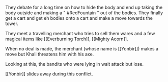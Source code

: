 They debate for a long time on how to hide the body and end up taking the body outside and making a " #RedFountain " out of the bodies. 
They finally get a cart and get eh bodies onto a cart and make a move towards the tower.

They meet a travelling merchant who tries to sell them wares and a few magical items like [[Everburning Torch]], [[Mighty Acorn]].

When no deal is made, the merchant (whose name is [[Yonbir]]) makes a move but Khali threatens him with his axe.

Looking at this, the bandits who were lying in wait attack but lose.

[[Yonbir]] slides away during this conflict.